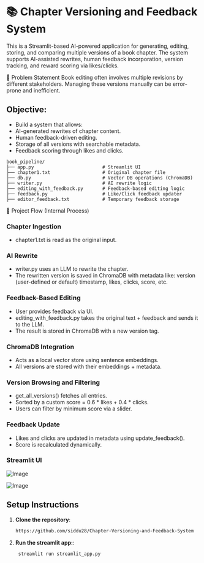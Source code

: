 # 📚 Chapter Versioning and Feedback System
This is a Streamlit-based AI-powered application for generating, editing, storing, and comparing multiple versions of a book chapter. The system supports AI-assisted rewrites, human feedback incorporation, version tracking, and reward scoring via likes/clicks.

🧩 Problem Statement
Book editing often involves multiple revisions by different stakeholders. Managing these versions manually can be error-prone and inefficient.

## Objective:
- Build a system that allows:
- AI-generated rewrites of chapter content.
- Human feedback-driven editing.
- Storage of all versions with searchable metadata.
- Feedback scoring through likes and clicks.

```
book_pipeline/
├── app.py                         # Streamlit UI
├── chapter1.txt                   # Original chapter file
├── db.py                          # Vector DB operations (ChromaDB)
├── writer.py                      # AI rewrite logic
├── editing_with_feedback.py       # Feedback-based editing logic
├── feedback.py                    # Like/Click feedback updater
├── editor_feedback.txt            # Temporary feedback storage

```


🔁 Project Flow (Internal Process)
### Chapter Ingestion
- chapter1.txt is read as the original input.

### AI Rewrite
- writer.py uses an LLM to rewrite the chapter.
- The rewritten version is saved in ChromaDB with metadata like: version (user-defined or default) timestamp, likes, clicks, score, etc.

### Feedback-Based Editing
- User provides feedback via UI.
- editing_with_feedback.py takes the original text + feedback and sends it to the LLM.
- The result is stored in ChromaDB with a new version tag.

### ChromaDB Integration
- Acts as a local vector store using sentence embeddings.
- All versions are stored with their embeddings + metadata.

### Version Browsing and Filtering
- get_all_versions() fetches all entries.
- Sorted by a custom score = 0.6 * likes + 0.4 * clicks.
- Users can filter by minimum score via a slider.

### Feedback Update
- Likes and clicks are updated in metadata using update_feedback().
- Score is recalculated dynamically.


### Streamlit UI
![Image](https://github.com/user-attachments/assets/1c176f3b-cec2-43b1-9f8d-2288e47a4eb9)

![Image](https://github.com/user-attachments/assets/0936e18a-842c-42d1-8227-204f1a14d099)




## Setup Instructions

1. **Clone the repository**:
   ```bash
   https://github.com/siddu28/Chapter-Versioning-and-Feedback-System

   
3. **Run the streamlit app:**:   
   ```commandline
    streamlit run streamlit_app.py
   ```
